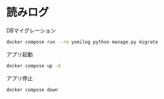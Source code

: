 # 読みログ

DBマイグレーション

```sh
docker compose run --rm yomilog python manage.py migrate
```

アプリ起動

```sh
docker compose up -d
```

アプリ停止

```sh
docker compose down
```
